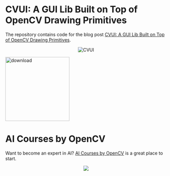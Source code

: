 # CVUI: A GUI Lib Built on Top of OpenCV Drawing Primitives

The repository contains code for the blog post [CVUI: A GUI Lib Built on Top of OpenCV Drawing Primitives](https://www.learnopencv.com/cvui-gui-lib-built-on-top-of-opencv-drawing-primitives/).

<p align="center"><img src="https://learnopencv.com/wp-content/uploads/2017/06/cvui.png" alt="CVUI"></p>

[<img src="https://learnopencv.com/wp-content/uploads/2022/07/download-button-e1657285155454.png" alt="download" width="200">](https://www.dropbox.com/scl/fo/oet80h1412lffu5udbakt/h?dl=1&rlkey=x8u2hvsuwzhcsodm14y26pckj)

# AI Courses by OpenCV

Want to become an expert in AI? [AI Courses by OpenCV](https://opencv.org/courses/) is a great place to start. 

<a href="https://opencv.org/courses/">
<p align="center"> 
<img src="https://learnopencv.com/wp-content/uploads/2023/01/AI-Courses-By-OpenCV-Github.png">
</p>
</a>
